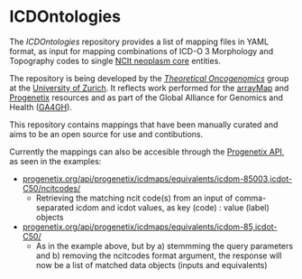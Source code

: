 # ICDOntologies

The _ICDOntologies_ repository provides a list of mapping files in YAML format, as input for mapping combinations of ICD-O 3 Morphology and Topography codes to single [NCIt neoplasm core](https://evs.nci.nih.gov/ftp1/NCI_Thesaurus/Neoplasm/About_Core.html) entities.

The repository is being developed by the [_Theoretical Oncogenomics_](http://info.baudisgroup.org) group at the [University of Zurich](http://uzh.ch). It reflects work performed for the [arrayMap](arraymap.org) and [Progenetix](progenetix.org) resources and as part of the Global Alliance for Genomics and Health ([GA4GH](http://ga4gh.org)).

This repository contains mappings that have been manually curated and aims to be an open source for use and contibutions. 

Currently the mappings can also be accesible through the [Progenetix API](https://info.progenetix.org/doc/+generated-doc-API-api/), as seen in the examples:

* [progenetix.org/api/progenetix/icdmaps/equivalents/icdom-85003,icdot-C50/ncitcodes/](https://progenetix.org/api/progenetix/icdmaps/equivalents/icdom-85003,icdot-C50/ncitcodes/)  
    - Retrieving the matching ncit code(s) from an input of comma-separated icdom and icdot values, as key (code) : value (label) objects
* [progenetix.org/api/progenetix/icdmaps/equivalents/icdom-85,icdot-C50/](https://progenetix.org/api/progenetix/icdmaps/equivalents/icdom-85,icdot-C50/)  
    - As in the example above, but by a) stemmming the query parameters and b) removing the ncitcodes format argument, the response will now be a list of matched data objects (inputs and equivalents)
